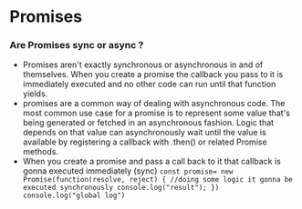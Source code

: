 # Promises

### Are Promises sync or async ? 
- Promises aren't exactly synchronous or asynchronous in and of themselves. When you create a promise the callback you pass to it is immediately executed and no other code can run until that function yields. 
- promises are a common way of dealing with asynchronous code. The most common use case for a promise is to represent some value that's being generated or fetched in an asynchronous fashion. Logic that depends on that value can asynchronously wait until the value is available by registering a callback with .then() or related Promise methods.
- When you create a promise and pass a call back to it that callback is gonna executed immediately (sync)
`
const promise= new Promise(function(resolve, reject) {
      //doing some logic it gonna be executed synchronously
       console.log("result");
    })
    console.log("global log")
`

